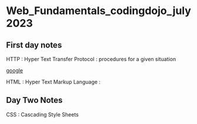 # Web_Fundamentals_codingdojo_july2023

## First day notes

HTTP : Hyper Text Transfer Protocol
: procedures for a given situation

[google](www.google.com)

HTML : Hyper Text Markup Language
: 

## Day Two Notes

CSS
: Cascading Style Sheets